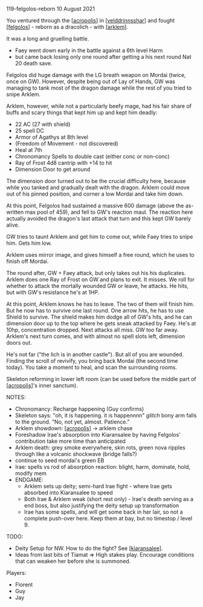 119-felgolos-reborn
10 August 2021

You ventured through the [[acropolis]] in [[velddrinnsshar]] and fought [[felgolos]] - reborn as a dracolich - with [[arklem]].

It was a long and gruelling battle.

- Faey went down early in the battle against a 6th level Harm
- but came back losing only one round after getting a his next round Nat 20 death save.

Felgolos did huge damage with the LG breath weapon on Mordai (twice, once on GW).
However, despite being out of Lay of Hands, GW was managing to tank most of the dragon damage while the rest of you tried to snipe Arklem.

Arklem, however, while not a particularly beefy mage, had his fair share of buffs and scary things that kept him up and kept him deadly:

- 22 AC (27 with shield)
- 25 spell DC
- Armor of Agathys at 8th level
- (Freedom of Movement - not discovered)
- Heal at 7th
- Chronomancy Spells to double cast (either conc or non-conc)
- Ray of Frost 4d8 cantrip with +14 to hit
- Dimension Door to get around

The dimension door turned out to be the crucial difficulty here, because while you tanked and gradually dealt with the dragon. Arklem could move out of his pinned position, and corner a low Mordai and take him down.

At this point, Felgolos had sustained a massive 600 damage (above the as-written max pool of 459), and fell to GW's reaction maul. The reaction here actually avoided the dragon's last attack that turn and this kept GW barely alive.

GW tries to taunt Arklem and get him to come out, while Faey tries to snipe him. Gets him low.

Arklem uses mirror image, and gives himself a free round, which he uses to finish off Mordai.

The round after, GW + Faey attack, but only takes out his his duplicates.
Arklem does one Ray of Frost on GW and plans to exit. It misses. We roll for whether to attack the mortally wounded GW or leave, he attacks. He hits, but with GW's resistance he's at 1HP.

At this point, Arklem knows he has to leave. The two of them will finish him. But he now has to survive one last round. One arrow hits, he has to use Shield to survive. The shield makes him dodge all of GW's hits, and he can dimension door up to the top where he gets sneak attacked by Faey. He's at 10hp, concentration dropped. Next attacks all miss. GW too far away. Arklem's next turn comes, and with almost no spell slots left, dimension doors out.

He's not far ("the lich is in another castle"). But all of you are wounded. Finding the scroll of revivify, you bring back Mordai (the second time today).
You take a moment to heal, and scan the surrounding rooms.

Skeleton reforming in lower left room (can be used before the middle part of [[acropolis]]'s inner sanctum).


NOTES:
- Chronomancy: Recharge happening (Guy confirms)
- Skeleton says: "oh, it is happening. it is happennnn" *glitch* bony arm falls to the ground. "No, not yet, almost. Patience."
- Arklem showdown: [[acropolis]] -> arklem chase
- Foreshadow Irae's absorption into Kiaransalee by having Felgolos' contribution take more time than anticipated
- Arklem death: grey smoke everywhere, skin rots, green nova ripples through like a volcanic shockwave (bridge falls?)
- continue to seed mordai's green EB
- Irae: spells vs rod of absorption reaction: blight, harm, dominate, hold, modify mem
- ENDGAME:
  * Arklem sets up deity; semi-hard Irae fight - where Irae gets absorbed into Kiaransalee to speed
  * Both Irae & Arklem weak (short rest only) - Irae's death serving as a end boss, but also justifying the deity setup up transformation
  * Irae has some spells, and will get some back in her lair, so not a complete push-over here. Keep them at bay, but no timestop / level 9.


TODO:
* Deity Setup for NW. How to do the fight? See [[kiaransalee]].
* Ideas from last bits of Tiamat => High stakes play. Encourage conditions that can weaken her before she is summoned.

Players:
- Florent
- Guy
- Jay

[//begin]: # "Autogenerated link references for markdown compatibility"
[acropolis]: ../east/acropolis "acropolis"
[velddrinnsshar]: ../east/velddrinnsshar "V'elddrinnsshar"
[felgolos]: ../npcs/felgolos "Felgolos"
[arklem]: ../npcs/arklem "Arklem Greeth"
[kiaransalee]: ../deities/kiaransalee "Kiaransalee"
[//end]: # "Autogenerated link references"
